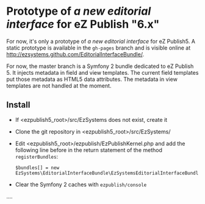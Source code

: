 Prototype of _a new editorial interface_ for eZ Publish "6.x"
=============================================================

For now, it's only a prototype of _a new editorial interface_ for eZ Publish5.
A static prototype is available in the `gh-pages` branch and is visible online
at http://ezsystems.github.com/EditorialInterfaceBundle/.

For now, the master branch is a Symfony 2 bundle dedicated to eZ Publish 5. It
injects metadata in field and view templates. The current field templates put
those metadata as HTML5 data attributes. The metadata in view templates are not
handled at the moment.

Install
-------

* If <ezpublish5_root>/src/EzSystems does not exist, create it
* Clone the git repository in <ezpublish5_root>/src/EzSystems/
* Edit <ezpublish5_root>/ezpublish/EzPublishKernel.php and add the following
  line before in the return statement of the method `registerBundles`:

      $bundles[] = new EzSystems\EditorialInterfaceBundle\EzSystemsEditorialInterfaceBundle();

* Clear the Symfony 2 caches with `ezpublish/console`

....
